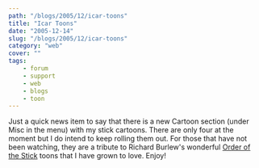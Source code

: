 ```yaml
---
path: "/blogs/2005/12/icar-toons"
title: "Icar Toons"
date: "2005-12-14"
slug: "/blogs/2005/12/icar-toons"
category: "web"
cover: ""
tags:
    - forum
    - support
    - web
    - blogs
    - toon
---
```

Just a quick news item to say that there is a new Cartoon section (under Misc in the menu) with my stick cartoons. There are only four at the moment but I do intend to keep rolling them out. For those that have not been watching, they are a tribute to Richard Burlew's wonderful [Order of the Stick](http://www.giantitp.com/cgi-bin/GiantITP/ootscript) toons that I have grown to love. Enjoy!
